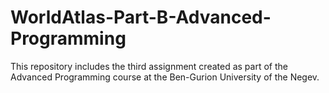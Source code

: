 # WorldAtlas-Part-B-Advanced-Programming
This repository includes the third assignment created as part of the Advanced Programming course at the Ben-Gurion University of the Negev.
